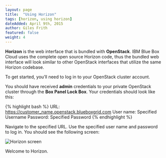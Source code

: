 ```yaml
---
layout: page
title:  "Using Horizon"
tags: [horizon, using horizon]
dateAdded: April 9th, 2015
author: Giles Frith
featured: false
weight: 4
---
```


**Horizon** is the web interface that is bundled with **OpenStack**. IBM Blue Box Cloud uses the complete open source Horizon code, thus the bundled web interface will look similar to other OpenStack interfaces that utilize the same Horizon codebase.

To get started, you’ll need to log in to your OpenStack cluster account.

You should have received **admin** credentials to your private OpenStack cluster through the **Box Panel Lock Box**. Your credentials should look like this:

{% highlight bash %}
URL: https://customer_name.openstack.blueboxgrid.com
User name: Specified Username
Password: Specified Password
{% endhighlight %}

Navigate to the specified URL. Use the specified user name and password to log in. You should see the following screen:

![Horizon screen]({{site.baseurl}}/img/Horizon_home.png)

Welcome to Horizon.
